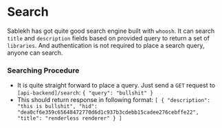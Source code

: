 # Search 
Sablekh has got quite good search engine built with `whoosh`. It can search `title` and `description` fields based on provided query to return a set of `libraries`. And authentication is not required to place a search query, anyone can search.

### Searching Procedure
* It is quite straight forward to place a query. Just send a `GET` request to  `[api-backend]/search`:
`{
    "query": "bullshit"
}
`
* This should return response in following format:
`[
    {
        "description": "this is bullshit",
        "hid": "dea0cf6e359c65648472770d6d1c937b3cdebb15cadee276cebffe22",
        "title": "renderless renderer"
    }
]`